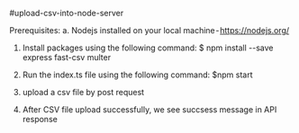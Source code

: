 #upload-csv-into-node-server

Prerequisites:
a. Nodejs installed on your local machine - https://nodejs.org/

1. Install packages using the following command:
   $ npm install --save express fast-csv multer

2. Run the index.ts file using the following command:
   $npm start

3. upload a csv file by post request

4. After CSV file upload successfully, we see succsess message in API response
